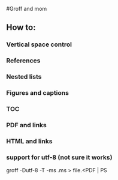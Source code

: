 #Groff and mom

## How to:

### Vertical space control

### References

### Nested lists 

### Figures and captions

### TOC 

### PDF and links 

### HTML and links 

### support for utf-8 (not sure it works)
groff -Dutf-8 -T<PDF or PS usually> -ms <your doc here>.ms > file.<PDF | PS


